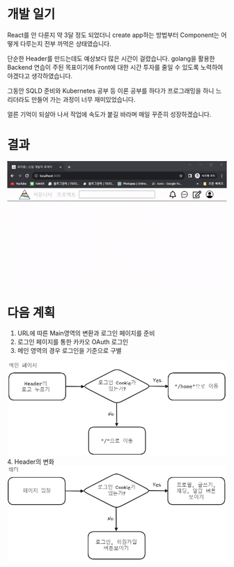 # 개발 일기
React를 안 다룬지 약 3달 정도 되었더니 create app하는 방법부터
Component는 어떻게 다루는지 전부 까먹은 상태였습니다.   

단순한 Header를 만드는데도 예상보다 많은 시간이 걸렸습니다.
golang을 활용한 Backend 연습이 주된 목표이기에 Front에 대한 시간 투자를 줄일 수 있도록 노력하여야겠다고 생각하였습니다.   

그동안 SQLD 준비와 Kubernetes 공부 등 이론 공부를 하다가 프로그래밍을 하니 느리더라도 만들어 가는 과정이 너무 재미있었습니다.   

얼른 기억이 되살아 나서 작업에 속도가 붙길 바라며 매일 꾸준히 성장하겠습니다.

# 결과
<img src="/assets/ezgif-2-962cf0cf2d.gif">

# 다음 계획
1. URL에 따른 Main영역의 변환과 로그인 페이지를 준비
2. 로그인 페이지를 통한 카카오 OAuth 로그인
3. 메인 영역의 경우 로그인을 기준으로 구별
<img src="/assets/Pasted image 20231201104410.png">
4. Header의 변화
<img src="/assets/Pasted image 20231201104456.png">